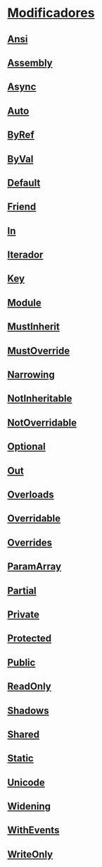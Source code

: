 # [Modificadores](index.md)
## [Ansi](ansi.md)
## [Assembly](assembly.md)
## [Async](async.md)
## [Auto](auto.md)
## [ByRef](byref.md)
## [ByVal](byval.md)
## [Default](default.md)
## [Friend](friend.md)
## [In](in-generic-modifier.md)
## [Iterador](iterator.md)
## [Key](key.md)
## [Module <palabra clave>](module-keyword.md)
## [MustInherit](mustinherit.md)
## [MustOverride](mustoverride.md)
## [Narrowing](narrowing.md)
## [NotInheritable](notinheritable.md)
## [NotOverridable](notoverridable.md)
## [Optional](optional.md)
## [Out](out-generic-modifier.md)
## [Overloads](overloads.md)
## [Overridable](overridable.md)
## [Overrides](overrides.md)
## [ParamArray](paramarray.md)
## [Partial](partial.md)
## [Private](private.md)
## [Protected](protected.md)
## [Public](public.md)
## [ReadOnly](readonly.md)
## [Shadows](shadows.md)
## [Shared](shared.md)
## [Static](static.md)
## [Unicode](unicode.md)
## [Widening](widening.md)
## [WithEvents](withevents.md)
## [WriteOnly](writeonly.md)
